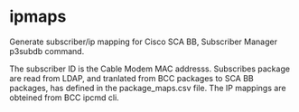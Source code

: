 # ipmaps
Generate subscriber/ip mapping for Cisco SCA BB,  Subscriber Manager  p3subdb command. 

The subscriber ID is the Cable Modem MAC addresss.
Subscribes package are read from LDAP, and tranlated from BCC packages to SCA BB packages, has defined in the package_maps.csv file.
The IP mappings are obteined from BCC ipcmd cli.



